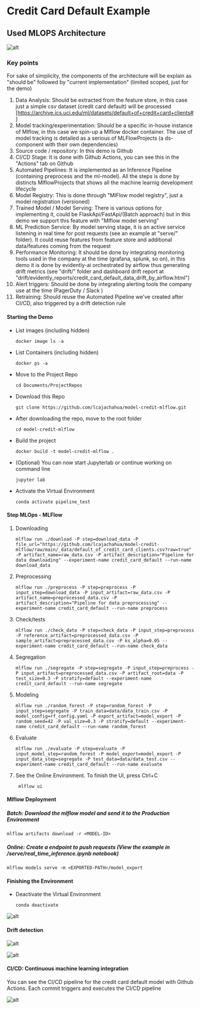 [mlops_architecture]:_md_img/mlops_architecture.png
[model_serving]:_md_img/serve.png
[drift_dag]:_md_img/drift_dag.png
[drift_dashboard]:_md_img/drift_dashboard.png
[cicd_ml]:_md_img/cicd_ml.png

# Credit Card Default Example

## Used MLOPS Architecture

![alt][mlops_architecture]

### Key points

For sake of simplicity, the components of the architecture will be explain as "should be" followed by "current implementation" (limited scoped, just for the demo)
1. Data Analysis: Should be extracted from the feature store, in this case just a simple csv dataset (credit card default) will be processed [https://archive.ics.uci.edu/ml/datasets/default+of+credit+card+clients#]
2. Model tracking/experimentation: Should be a specific in-house instance of Mlflow, in this case we spin-up a Mlflow docker container. The use of model tracking is detailed as a serious of MLFlowProjects (a ds-component with their own dependencies)
3. Source code / repository: In this demo is Github
4. CI/CD Stage: It is done with Github Actions, you can see this in the "Actions" tab on Github
5. Automated Pipelines: It is implemented as an Inference Pipeline (containing preprocess and the ml-model). All the steps is done by distincts MlflowProjects that shows all the machine learnig development lifecycle
6. Model Registry: This is done through "MlFlow model registry", just a model registration (versioned)
7. Trained Model / Model Serving: There is various options for implementing it, could be FlaskApi/FastApi/(Batch approach) but in this demo we support this feature with "Mlflow model serving"
8. ML Prediction Service: By model serving stage, it is an active service listening in real time for post requests (see an example at "serve/" folder). It could reuse features from feature store and additional data/features coming from the request
9. Performance Monitoring: It should be done by integrating monitoring tools used in the company at the time (grafana, splunk, so on), in this demo it is done by evidently-ai orchestrated by airflow thus generating drift metrics (see "drift/" folder and dashboard drift report at "drift/evidently_reports/credit_card_default_data_drift_by_airflow.html")
10. Alert triggers: Should be done by integrating alerting tools the company use at the time (PagerDuty / Slack )
11. Retraining: Should reuse the Automated Pipeline we've created after CI/CD, also triggered by a drift detection rule


#### Starting the Demo

- List images (including hidden)

      docker image ls -a

- List Containers (including hidden)

      docker ps -a

- Move to the Project Repo

      cd Documents/ProjectRepos

- Download this Repo

      git clone https://github.com/lcajachahua/model-credit-mlflow.git

- After downloading the repo, move to the root folder

      cd model-credit-mlflow

- Build the project

      docker build -t model-credit-mlflow .

- (Optional) You can now start Jupyterlab or continue working on command line

      jupyter lab

- Activate the Virtual Environment

      conda activate pipeline_test



#### Step MLOps - MLFlow

1. Downloading

       mlflow run ./download -P step=download_data -P file_url="https://github.com/lcajachahua/model-credit-mlflow/raw/main/_data/default_of_credit_card_clients.csv?raw=true" -P artifact_name=raw_data.csv -P artifact_description="Pipeline for data downloading" --experiment-name credit_card_default --run-name download_data
    
2. Preprocessing

       mlflow run ./preprocess -P step=preprocess -P input_step=download_data -P input_artifact=raw_data.csv -P artifact_name=preprocessed_data.csv -P artifact_description="Pipeline for data preprocessing" --experiment-name credit_card_default --run-name preprocess
 
3. Check/tests

       mlflow run ./check_data -P step=check_data -P input_step=preprocess -P reference_artifact=preprocessed_data.csv -P sample_artifact=preprocessed_data.csv -P ks_alpha=0.05 --experiment-name credit_card_default --run-name check_data
    
4. Segregation

       mlflow run ./segregate -P step=segregate -P input_step=preprocess -P input_artifact=preprocessed_data.csv -P artifact_root=data -P test_size=0.3 -P stratify=default --experiment-name credit_card_default --run-name segregate
    
5. Modeling

       mlflow run ./random_forest -P step=random_forest -P input_step=segregate -P train_data=data/data_train.csv -P model_config=rf_config.yaml -P export_artifact=model_export -P random_seed=42 -P val_size=0.3 -P stratify=default --experiment-name credit_card_default --run-name random_forest
    
6. Evaluate

       mlflow run ./evaluate -P step=evaluate -P input_model_step=random_forest -P model_export=model_export -P input_data_step=segregate -P test_data=data/data_test.csv --experiment-name credit_card_default --run-name evaluate

7. See the Online Environment. To finish the UI, press Ctrl+C

        mlflow ui



#### Mlflow Deployment

##### Batch: Download the mlflow model and send it to the Production Environment

    mlflow artifacts download -r <MODEL-ID>
        
        
##### Online: Create a endpoint to push requests (View the example in /serve/real_time_inference.ipynb notebook)

    mlflow models serve -m <EXPORTED-PATH>/model_export
    

#### Finishing the Environment

- Deactivate the Virtual Environment

      conda deactivate





![alt][model_serving]




#### Drift detection

![alt][drift_dag]

![alt][drift_dashboard]

#### CI/CD: Continuous machine learning integration

You can see the CI/CD pipeline for the credit card default model with Github Actions. Each commit triggers and executes the CI/CD pipeline 

![alt][cicd_ml]
        

